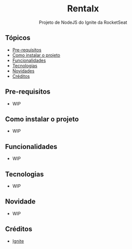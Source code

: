 <h1 align="center">Rentalx</h1>
<p align="center">Projeto de NodeJS do Ignite da RocketSeat</p>
<h2>Tópicos</h2>

* [Pre-requisitos](#pre-requisitos)
* [Como instalar o projeto](#instalar-projeto)
* [Funcionalidades](#funcionalidades)
* [Tecnologias](#tecnologias)
* [Novidades](#novidade)
* [Créditos](#creditos)

<h2 id="pre-requisitos">Pre-requisitos</h2>

* WIP

<h2 id="instalar-projeto">Como instalar o projeto</h2>

* WIP

<h2 id="funcionalidades">Funcionalidades</h2>

* WIP

<h2 id="tecnologias">Tecnologias</h2>

* WIP

<h2 id="novidade">Novidade</h2>

* WIP

<h2 id="creditos">Créditos</h2>

* [Ignite](https://rocketseat.com.br/ignite)

